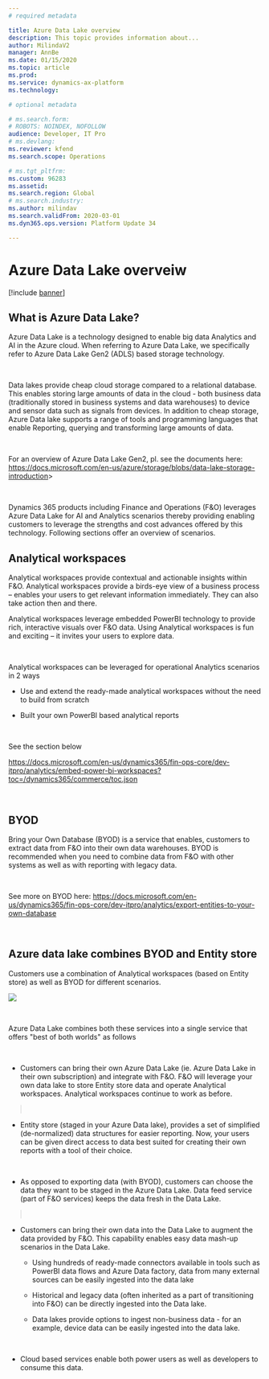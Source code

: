 ```yaml
---
# required metadata

title: Azure Data Lake overview
description: This topic provides information about...
author: MilindaV2
manager: AnnBe
ms.date: 01/15/2020
ms.topic: article
ms.prod: 
ms.service: dynamics-ax-platform
ms.technology: 

# optional metadata

# ms.search.form: 
# ROBOTS: NOINDEX, NOFOLLOW
audience: Developer, IT Pro
# ms.devlang: 
ms.reviewer: kfend
ms.search.scope: Operations

# ms.tgt_pltfrm: 
ms.custom: 96283
ms.assetid: 
ms.search.region: Global
# ms.search.industry: 
ms.author: milindav
ms.search.validFrom: 2020-03-01
ms.dyn365.ops.version: Platform Update 34

---
```


# Azure Data Lake overveiw

[!include [banner](../includes/banner.md)]

What is Azure Data Lake?
------------------------

Azure Data Lake is a technology designed to enable big data Analytics and AI in
the Azure cloud. When referring to Azure Data Lake, we specifically refer to
Azure Data Lake Gen2 (ADLS) based storage technology.

 

Data lakes provide cheap cloud storage compared to a relational database. This
enables storing large amounts of data in the cloud - both business data
(traditionally stored in business systems and data warehouses) to device and
sensor data such as signals from devices. In addition to cheap storage, Azure
Data lake supports a range of tools and programming languages that enable
Reporting, querying and transforming large amounts of data.

 

For an overview of Azure Data Lake Gen2, pl. see the documents here:
<https://docs.microsoft.com/en-us/azure/storage/blobs/data-lake-storage-introduction>\>

 

Dynamics 365 products including Finance and Operations (F&O) leverages Azure
Data Lake for AI and Analytics scenarios thereby providing enabling customers to
leverage the strengths and cost advances offered by this technology. Following
sections offer an overview of scenarios.

Analytical workspaces
---------------------

Analytical workspaces provide contextual and actionable insights within F&O.
Analytical workspaces provide a birds-eye view of a business process – enables
your users to get relevant information immediately. They can also take action
then and there.

Analytical workspaces leverage embedded PowerBI technology to provide rich,
interactive visuals over F&O data. Using Analytical workspaces is fun and
exciting – it invites your users to explore data.

 

Analytical workspaces can be leveraged for operational Analytics scenarios in 2
ways

-   Use and extend the ready-made analytical workspaces without the need to
    build from scratch

-   Built your own PowerBI based analytical reports

 

See the section below

<https://docs.microsoft.com/en-us/dynamics365/fin-ops-core/dev-itpro/analytics/embed-power-bi-workspaces?toc=/dynamics365/commerce/toc.json>

 

BYOD
----

Bring your Own Database (BYOD) is a service that enables, customers to extract
data from F&O into their own data warehouses. BYOD is recommended when you need
to combine data from F&O with other systems as well as with reporting with
legacy data.

 

See more on BYOD here:
<https://docs.microsoft.com/en-us/dynamics365/fin-ops-core/dev-itpro/analytics/export-entities-to-your-own-database>

 

Azure data lake combines BYOD and Entity store
----------------------------------------------

Customers use a combination of Analytical workspaces (based on Entity store) as
well as BYOD for different scenarios.

![](media/642f61ee6087e2ccda71d7ad90e64005.png)

 

Azure Data Lake combines both these services into a single service that offers
"best of both worlds" as follows

 

-   Customers can bring their own Azure Data Lake (ie. Azure Data Lake in their
    own subscription) and integrate with F&O. F&O will leverage your own data
    lake to store Entity store data and operate Analytical workspaces.
    Analytical workspaces continue to work as before.

>    

-   Entity store (staged in your Azure Data lake), provides a set of simplified
    (de-normalized) data structures for easier reporting. Now, your users can be
    given direct access to data best suited for creating their own reports with
    a tool of their choice.

 

-   As opposed to exporting data (with BYOD), customers can choose the data they
    want to be staged in the Azure Data Lake. Data feed service (part of F&O
    services) keeps the data fresh in the Data Lake.

>    

-   Customers can bring their own data into the Data Lake to augment the data
    provided by F&O. This capability enables easy data mash-up scenarios in the
    Data Lake.

    -   Using hundreds of ready-made connectors available in tools such as
        PowerBI data flows and Azure Data factory, data from many external
        sources can be easily ingested into the data lake

    -   Historical and legacy data (often inherited as a part of transitioning
        into F&O) can be directly ingested into the Data lake.

    -   Data lakes provide options to ingest non-business data - for an example,
        device data can be easily ingested into the data lake.

 

-   Cloud based services enable both power users as well as developers to
    consume this data.

 
